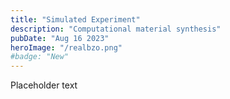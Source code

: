 ```yaml
---
title: "Simulated Experiment"
description: "Computational material synthesis"
pubDate: "Aug 16 2023"
heroImage: "/realbzo.png"
#badge: "New"
---
```


<p>Placeholder text
</p>

